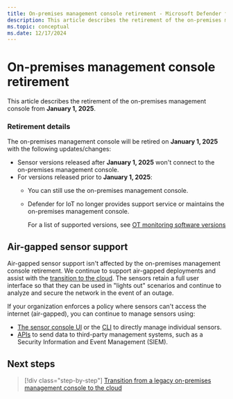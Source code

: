 ```yaml
---
title: On-premises management console retirement - Microsoft Defender for IoT
description: This article describes the retirement of the on-premises management console from **January 1, 2025**.
ms.topic: conceptual
ms.date: 12/17/2024
---
```


# On-premises management console retirement

This article describes the retirement of the on-premises management console from **January 1, 2025**.

### Retirement details

The on-premises management console will be retired on **January 1, 2025** with the following updates/changes:

- Sensor versions released after **January 1, 2025** won't connect to the on-premises management console. 
- For versions released prior to **January 1, 2025**: 
    - You can still use the on-premises management console. 
    - Defender for IoT no longer provides support service or maintains the on-premises management console. 

        For a list of supported versions, see [OT monitoring software versions](../release-notes.md)  

## Air-gapped sensor support

Air-gapped sensor support isn't affected by the on-premises management console retirement. We continue to support air-gapped deployments and assist with the [transition to the cloud](transition-on-premises-management-console-to-cloud.md). The sensors retain a full user interface so that they can be used in "lights out" scenarios and continue to analyze and secure the network in the event of an outage.

If your organization enforces a policy where sensors can't access the internet (air-gapped), you can continue to manage sensors using: 
- [The sensor console UI](../how-to-investigate-sensor-detections-in-a-device-inventory.md) or the [CLI](../cli-ot-sensor.md) to directly manage individual sensors.
- [APIs](../references-work-with-defender-for-iot-apis.md) to send data to third-party management systems, such as a Security Information and Event Management (SIEM).

## Next steps

> [!div class="step-by-step"]
> [Transition from a legacy on-premises management console to the cloud](transition-on-premises-management-console-to-cloud.md)